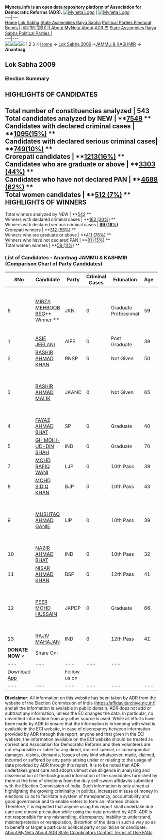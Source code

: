 **Myneta.info is an open data repository platform of Association for Democratic Reforms (ADR).**
[![Myneta Logo](https://www.myneta.info/lib/img/myneta-logo.png)](https://www.myneta.info/) | [![Myneta Logo](https://www.myneta.info/lib/img/adr-logo.png)](https://adrindia.org)  
---|---  
[Home](https://www.myneta.info/) [Lok Sabha](https://www.myneta.info/#ls "Lok Sabha") [ State Assemblies ](https://www.myneta.info/#sa "State Assemblies") [Rajya Sabha](https://www.myneta.info/#rs "Rajya Sabha") [Political Parties ](https://www.myneta.info/party "Political Parties") [ Electoral Bonds ](https://www.myneta.info/electoral_bonds "Electoral Bonds") [ || माय नेता हिंदी में || ](https://translate.google.co.in/translate?prev=hp&hl=en&js=y&u=www.myneta.info&sl=en&tl=hi&history_state0=) [ About MyNeta ](https://adrindia.org/content/about-myneta) [ About ADR ](https://adrindia.org/about-adr/who-we-are) [☰](javascript:void\(0\))
[ State Assemblies ](https://www.myneta.info/#sa "State Assemblies") [ Rajya Sabha ](https://www.myneta.info/#rs "Rajya Sabha") [ Political Parties ](https://www.myneta.info/party "Political Parties")
|   
---|---  
![](https://www.myneta.info/lib/img/banner/banner-1.png)![](https://www.myneta.info/lib/img/banner/banner-2.png)![](https://www.myneta.info/lib/img/banner/banner-3.png)![](https://www.myneta.info/lib/img/banner/banner-4.png)
1  2  3  4 
[Home](https://www.myneta.info/) → [Lok Sabha 2009](https://www.myneta.info/ls2009/)→[JAMMU & KASHMIR](https://www.myneta.info/ls2009/index.php?action=show_constituencies&state_id=9) → **Anantnag**
### 
## Lok Sabha 2009
###  Election Summary 
HIGHLIGHTS OF CANDIDATES  
---  
Total number of constituencies analyzed |  543   
Total candidates analyzed by NEW | **[7549](https://www.myneta.info/ls2009/index.php?action=summary&subAction=candidates_analyzed&sort=candidate#summary) **  
Candidates with declared criminal cases | **[1095(15%)](https://www.myneta.info/ls2009/index.php?action=summary&subAction=crime&sort=candidate#summary) **  
Candidates with declared serious criminal cases| **[749(10%)](https://www.myneta.info/ls2009/index.php?action=summary&subAction=serious_crime&sort=candidate#summary) **  
Crorepati candidates | **[1213(16%)](https://www.myneta.info/ls2009/index.php?action=summary&subAction=crorepati&sort=candidate#summary) **  
Candidates who are graduate or above | **[3303 (44%)](https://www.myneta.info/ls2009/index.php?action=summary&subAction=education&sort=candidate#summary) **  
Candidates who have not declared PAN | **[4688 (62%)](https://www.myneta.info/ls2009/index.php?action=summary&subAction=without_pan&sort=candidate#summary) **  
Total women candidates | **[512 (7%)](https://www.myneta.info/ls2009/index.php?action=summary&subAction=women_candidate&sort=candidate#summary) **  
HIGHLIGHTS OF WINNERS  
---  
Total winners analyzed by NEW | **[542](https://www.myneta.info/ls2009/index.php?action=summary&subAction=winner_analyzed&sort=candidate#summary) **  
Winners with declared criminal cases | **[162 (30%)](https://www.myneta.info/ls2009/index.php?action=summary&subAction=winner_crime&sort=candidate#summary) **  
Winners with declared serious criminal cases | **[89 (16%)](https://www.myneta.info/ls2009/index.php?action=summary&subAction=winner_serious_crime&sort=candidate#summary)**  
Crorepati winners | **[312 (58%)](https://www.myneta.info/ls2009/index.php?action=summary&subAction=winner_crorepati&sort=candidate#summary) **  
Winners who are graduate or above | **[411 (76%)](https://www.myneta.info/ls2009/index.php?action=summary&subAction=winner_education&sort=candidate#summary) **  
Winners who have not declared PAN | **[81 (15%)](https://www.myneta.info/ls2009/index.php?action=summary&subAction=winner_without_pan&sort=candidate#summary) **  
Total women winners | **[58 (11%)](https://www.myneta.info/ls2009/index.php?action=summary&subAction=winner_women&sort=candidate#summary) **  
### List of Candidates - Anantnag:JAMMU & KASHMIR ([Comparison Chart of Party Candidates](https://www.myneta.info/ls2009/comparisonchart.php?constituency_id=314))
SNo | Candidate| Party| Criminal Cases| Education| Age| Total Assets| Liabilities  
---|---|---|---|---|---|---|---  
6  | [MIRZA MEHBOOB BEG](https://www.myneta.info/ls2009/candidate.php?candidate_id=6403)** Winner ** | JKN | 0 | Graduate Professional| 59 | ![](https://myneta.info/image_v2.php?myneta_folder=ls2009&candidate_id=6403&col=ta) | ![](https://myneta.info/image_v2.php?myneta_folder=ls2009&candidate_id=6403&col=lia)  
1  | [ASIF JEELANI](https://www.myneta.info/ls2009/candidate.php?candidate_id=6405) | AIFB | 0 | Post Graduate| 39 | Nil | Rs 0 ~   
2  | [BASHIR AHMAD KHAN](https://www.myneta.info/ls2009/candidate.php?candidate_id=6406) | RNSP | 0 | Not Given| 50 | Rs 86,000 ~ 86 Thou+ | Rs 0 ~   
3  | [BASHIR AHMAD MALIK](https://www.myneta.info/ls2009/candidate.php?candidate_id=6407) | JKANC | 0 | Not Given| 65 | ![](https://myneta.info/image_v2.php?myneta_folder=ls2009&candidate_id=6407&col=ta) | ![](https://myneta.info/image_v2.php?myneta_folder=ls2009&candidate_id=6407&col=lia)  
4  | [FAYAZ AHMAD BHAT](https://www.myneta.info/ls2009/candidate.php?candidate_id=6408) | SP | 0 | Graduate| 40 | Rs 3,00,000 ~ 3 Lacs+ | Rs 0 ~   
5  | [GH MOHI-UD-DIN SHAH](https://www.myneta.info/ls2009/candidate.php?candidate_id=6412) | IND | 0 | Graduate| 70 | Rs 6,30,000 ~ 6 Lacs+ | Rs 0 ~   
7  | [MOHD RAFIQ WANI](https://www.myneta.info/ls2009/candidate.php?candidate_id=6410) | LJP | 0 | 10th Pass| 39 | Rs 8,95,000 ~ 8 Lacs+ | Rs 0 ~   
8  | [MOHD SIDIQ KHAN](https://www.myneta.info/ls2009/candidate.php?candidate_id=6402) | BJP | 0 | 10th Pass| 43 | Rs 87,50,000 ~ 87 Lacs+ | Rs 6,50,000 ~ 6 Lacs+  
9  | [MUSHTAQ AHMAD GANIE](https://www.myneta.info/ls2009/candidate.php?candidate_id=6409) | IJP | 0 | 10th Pass| 39 | ![](https://myneta.info/image_v2.php?myneta_folder=ls2009&candidate_id=6409&col=ta) | ![](https://myneta.info/image_v2.php?myneta_folder=ls2009&candidate_id=6409&col=lia)  
10  | [NAZIR AHMAD BHAT](https://www.myneta.info/ls2009/candidate.php?candidate_id=6413) | IND | 0 | 10th Pass| 32 | Rs 10,000 ~ 10 Thou+ | Rs 75,000 ~ 75 Thou+  
11  | [NISAR AHMAD KHAN](https://www.myneta.info/ls2009/candidate.php?candidate_id=6404) | BSP | 0 | 12th Pass| 41 | Rs 2,25,00,000 ~ 2 Crore+ | Rs 0 ~   
12  | [PEER MOHD HUSSAIN](https://www.myneta.info/ls2009/candidate.php?candidate_id=6401) | JKPDP | 0 | Graduate| 66 | ![](https://myneta.info/image_v2.php?myneta_folder=ls2009&candidate_id=6401&col=ta) | ![](https://myneta.info/image_v2.php?myneta_folder=ls2009&candidate_id=6401&col=lia)  
13  | [RAJIV MAHAJAN](https://www.myneta.info/ls2009/candidate.php?candidate_id=6411) | IND | 0 | 12th Pass| 41 | Rs 43,42,462 ~ 43 Lacs+ | Rs 0 ~   
|  **DONATE NOW** × |  Share On:  | [](https://api.whatsapp.com/send?text=https%3A%2F%2Fmyneta.info%2Fpunjab2022%2Findex.php%3Faction%3Dshow_constituencies%26state_id%3D19) | [](https://www.facebook.com/sharer/sharer.php?u=https%3A%2F%2Fmyneta.info%2Fpunjab2022%2Findex.php%3Faction%3Dshow_constituencies%26state_id%3D19) | [](https://twitter.com/share?url=https%3A%2F%2Fmyneta.info%2Fpunjab2022%2Findex.php%3Faction%3Dshow_constituencies%26state_id%3D19)  
---|---|---|---|---  
| [ Download App ](https://play.google.com/store/apps/details?id=com.webrosoft.myneta1&pcampaignid=pcampaignidMKT-Other-global-all-co-prtnr-py-PartBadge-Mar2515-1) | [](https://play.google.com/store/apps/details?id=com.webrosoft.myneta1&pcampaignid=pcampaignidMKT-Other-global-all-co-prtnr-py-PartBadge-Mar2515-1) |  Follow us on  | [](https://www.facebook.com/adrindia.org/) | [](https://twitter.com/adrspeaks) | [](https://groups.google.com/g/national-election-watch?hl=en&pli=1) | [](https://www.instagram.com/adrspeaks/) | [](https://www.youtube.com/user/adrspeaks) | [](https://sharechat.com/profile/adrspeaks)  
---|---|---|---|---|---|---|---|---  
**Disclaimer:** All information on this website has been taken by ADR from the website of the Election Commission of India (https://affidavitarchive.nic.in/) and all the information is available in public domain. ADR does not add or subtract any information, unless the EC changes the data. In particular, no unverified information from any other source is used. While all efforts have been made by ADR to ensure that the information is in keeping with what is available in the ECI website, in case of discrepancy between information provided by ADR through this report, anyone and that given in the ECI website, the information available on the ECI website should be treated as correct and Association for Democratic Reforms and their volunteers are not responsible or liable for any direct, indirect special, or consequential damages, claims, demands, losses of any kind whatsoever, made, claimed, incurred or suffered by any party arising under or relating to the usage of data provided by ADR through this report. It is to be noted that ADR undertakes great care and adopts utmost due diligence in analysing and dissemination of the background information of the candidates furnished by them at the time of elections from the duly self-sworn affidavits submitted with the Election Commission of India. Such information is only aimed at highlighting the growing criminality in politics, increased misuse of money in elections so as to facilitate a system of transparency, accountability and good governance and to enable voters to form an informed choice. Therefore, it is expected that anyone using this report shall undertake due care and utmost precaution while using the data provided by ADR. ADR is not responsible for any mishandling, discrepancy, inability to understand, misinterpretation or manipulation, distortion of the data in such a way so as to benefit or target a particular political party or politician or candidate. 
[ About MyNeta ](https://adrindia.org/content/about-myneta) [ About ADR ](https://adrindia.org/about-adr/who-we-are) [ State Coordinators ](https://adrindia.org/about-adr/state-coordinators) [ Contact ](https://adrindia.org/contact-us) [ Terms of Use ](https://adrindia.org/content/adr-terms-use) [ FAQs ](https://adrindia.org/content/faqs)
